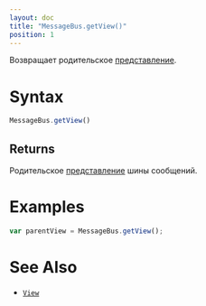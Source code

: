 ```yaml
---
layout: doc
title: "MessageBus.getView()"
position: 1
---
```


Возвращает родительское [представление](../../View/).

# Syntax

```js
MessageBus.getView()
```

## Returns

Родительское [представление](../../View/) шины сообщений.

# Examples

```js
var parentView = MessageBus.getView();
```

# See Also

* [`View`](../../View/)
